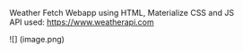 Weather Fetch Webapp using HTML, Materialize CSS and JS                              
API used: https://www.weatherapi.com

![] (image.png)
